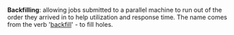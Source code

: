 **Backfilling**: allowing jobs submitted to a parallel machine to run out of the order they arrived in to help utilization and response time. The name comes from the verb '[backfill](http://en.wiktionary.org/wiki/backfill)' - to fill holes.
